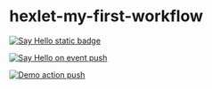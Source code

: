 # hexlet-my-first-workflow

[![Say Hello static badge](https://github.com/svdegron/hexlet-my-first-workflow/actions/workflows/github-actions-say-hello.yml/badge.svg)](https://github.com/svdegron/hexlet-my-first-workflow/actions/workflows/github-actions-say-hello.yml)

[![Say Hello on event push](https://github.com/svdegron/hexlet-my-first-workflow/actions/workflows/github-actions-say-hello.yml/badge.svg?event=push)](https://github.com/svdegron/hexlet-my-first-workflow/actions/workflows/github-actions-say-hello.yml)

[![Demo action push](https://github.com/svdegron/hexlet-my-first-workflow/actions/workflows/github-actions-demo.yml/badge.svg?event=push)](https://github.com/svdegron/hexlet-my-first-workflow/actions/workflows/github-actions-demo.yml)